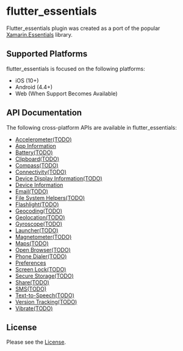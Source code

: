 # flutter_essentials

Flutter_essentials plugin was created as a port of the popular [Xamarin.Essentials](https://github.com/xamarin/Essentials) library. 

## Supported Platforms

flutter_essentials is focused on the following platforms:

* iOS (10+)
* Android (4.4+)
* Web (When Support Becomes Available)

## API Documentation

The following cross-platform APIs are available in flutter_essentials:

* [Accelerometer(TODO)](Example/Accelerometer)
* [App Information](Example/AppInformation)
* [Battery(TODO)](Example/Battery)
* [Clipboard(TODO)](Example/Clipboard)
* [Compass(TODO)](Example/Compass)
* [Connectivity(TODO)](Example/Connectivity)
* [Device Display Information(TODO)](Example/DeviceDisplayInformation)
* [Device Information](Example/DeviceInformation)
* [Email(TODO)](Example/Email)
* [File System Helpers(TODO)](Example/FileSystemHelpers)
* [Flashlight(TODO)](Example/Flashlight)
* [Geocoding(TODO)](Example/Geocoding)
* [Geolocation(TODO)](Example/Geolocation)
* [Gyroscope(TODO)](Example/Gyroscope)
* [Launcher(TODO)](Example/launcher)
* [Magnetometer(TODO)](Example/Magnetometer)
* [Maps(TODO)](Example/maps)
* [Open Browser(TODO)](Example/OpenBrowser)
* [Phone Dialer(TODO)](Example/PhoneDialer)
* [Preferences](Example/Preferences)
* [Screen Lock(TODO)](Example/ScreenLock)
* [Secure Storage(TODO)](Example/SecureStorage)
* [Share(TODO)](Example/share)
* [SMS(TODO)](Example/sms)
* [Text-to-Speech(TODO)](Example/TextToSpeech)
* [Version Tracking(TODO)](Example/VersionTracking)
* [Vibrate(TODO)](Example/vibrate)


## License

Please see the [License](LICENSE).

